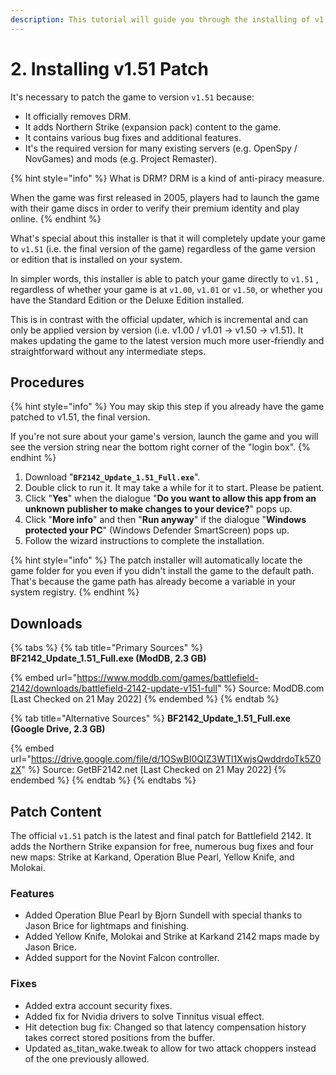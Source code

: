 ```yaml
---
description: This tutorial will guide you through the installing of v1.51 patch.
---
```


# 2. Installing v1.51 Patch

It's necessary to patch the game to version `v1.51` because:

* It officially removes DRM.
* It adds Northern Strike (expansion pack) content to the game.
* It contains various bug fixes and additional features.
* It's the required version for many existing servers (e.g. OpenSpy / NovGames) and mods (e.g. Project Remaster).

{% hint style="info" %}
What is DRM? DRM is a kind of anti-piracy measure.&#x20;

When the game was first released in 2005, players had to launch the game with their game discs in order to verify their premium identity and play online.
{% endhint %}

What's special about this installer is that it will completely update your game to `v1.51` (i.e. the final version of the game) regardless of the game version or edition that is installed on your system.

In simpler words, this installer is able to patch your game directly to `v1.51` , regardless of whether your game is at `v1.00`, `v1.01` or `v1.50`, or whether you have the Standard Edition or the Deluxe Edition installed.&#x20;

This is in contrast with the official updater, which is incremental and can only be applied version by version (i.e. v1.00 / v1.01 -> v1.50 -> v1.51). It makes updating the game to the latest version much more user-friendly and straightforward without any intermediate steps.

## Procedures

{% hint style="info" %}
You may skip this step if you already have the game patched to v1.51, the final version.

If you're not sure about your game's version, launch the game and you will see the version string near the bottom right corner of the "login box".
{% endhint %}

1. Download "**`BF2142_Update_1.51_Full.exe`**".
2. Double click to run it. It may take a while for it to start. Please be patient.
3. Click "**Yes**" when the dialogue "**Do you want to allow this app from an unknown publisher to make changes to your device?**" pops up.
4. ​Click "**More info**" and then "**Run anyway**" if the dialogue "**Windows protected your PC**" (Windows Defender SmartScreen) pops up.
5. Follow the wizard instructions to complete the installation.​

{% hint style="info" %}
The patch installer will automatically locate the game folder for you even if you didn't install the game to the default path. That's because the game path has already become a variable in your system registry.
{% endhint %}

## Downloads

{% tabs %}
{% tab title="Primary Sources" %}
**BF2142\_Update\_1.51\_Full.exe (ModDB, 2.3 GB)**

{% embed url="https://www.moddb.com/games/battlefield-2142/downloads/battlefield-2142-update-v151-full" %}
Source: ModDB.com \[Last Checked on 21 May 2022]
{% endembed %}
{% endtab %}

{% tab title="Alternative Sources" %}
**BF2142\_Update\_1.51\_Full.exe (Google Drive, 2.3 GB)**

{% embed url="https://drive.google.com/file/d/1OSwBI0QIZ3WTl1XwjsQwddrdoTk5Z0zX" %}
Source: GetBF2142.net \[Last Checked on 21 May 2022]
{% endembed %}
{% endtab %}
{% endtabs %}

## Patch Content

The official `v1.51` patch is the latest and final patch for Battlefield 2142. It adds the Northern Strike expansion for free, numerous bug fixes and four new maps: Strike at Karkand, Operation Blue Pearl, Yellow Knife, and Molokai.

### Features

* Added Operation Blue Pearl by Bjorn Sundell with special thanks to Jason Brice for lightmaps and finishing.
* Added Yellow Knife, Molokai and Strike at Karkand 2142 maps made by Jason Brice.
* Added support for the Novint Falcon controller.

### Fixes

* Added extra account security fixes.
* Added fix for Nvidia drivers to solve Tinnitus visual effect.
* Hit detection bug fix: Changed so that latency compensation history takes correct stored positions from the buffer.
* Updated as\_titan\_wake.tweak to allow for two attack choppers instead of the one previously allowed.
